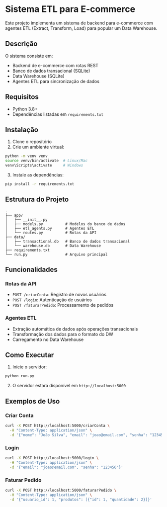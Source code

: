 # Sistema ETL para E-commerce

Este projeto implementa um sistema de backend para e-commerce com agentes ETL (Extract, Transform, Load) para popular um Data Warehouse.

## Descrição

O sistema consiste em:
- Backend de e-commerce com rotas REST
- Banco de dados transacional (SQLite)
- Data Warehouse (SQLite)
- Agentes ETL para sincronização de dados

## Requisitos

- Python 3.8+
- Dependências listadas em `requirements.txt`

## Instalação

1. Clone o repositório
2. Crie um ambiente virtual:
```bash
python -m venv venv
source venv/bin/activate  # Linux/Mac
venv\Scripts\activate     # Windows
```

3. Instale as dependências:
```bash
pip install -r requirements.txt
```

## Estrutura do Projeto

```
.
├── app/
│   ├── __init__.py
│   ├── models.py          # Modelos do banco de dados
│   ├── etl_agents.py      # Agentes ETL
│   └── routes.py          # Rotas da API
├── data/
│   ├── transactional.db   # Banco de dados transacional
│   └── warehouse.db       # Data Warehouse
├── requirements.txt
└── run.py                 # Arquivo principal
```

## Funcionalidades

### Rotas da API

- `POST /criarConta`: Registro de novos usuários
- `POST /login`: Autenticação de usuários
- `POST /faturarPedido`: Processamento de pedidos

### Agentes ETL

- Extração automática de dados após operações transacionais
- Transformação dos dados para o formato do DW
- Carregamento no Data Warehouse

## Como Executar

1. Inicie o servidor:
```bash
python run.py
```

2. O servidor estará disponível em `http://localhost:5000`

## Exemplos de Uso

### Criar Conta
```bash
curl -X POST http://localhost:5000/criarConta \
  -H "Content-Type: application/json" \
  -d '{"nome": "João Silva", "email": "joao@email.com", "senha": "123456"}'
```

### Login
```bash
curl -X POST http://localhost:5000/login \
  -H "Content-Type: application/json" \
  -d '{"email": "joao@email.com", "senha": "123456"}'
```

### Faturar Pedido
```bash
curl -X POST http://localhost:5000/faturarPedido \
  -H "Content-Type: application/json" \
  -d '{"usuario_id": 1, "produtos": [{"id": 1, "quantidade": 2}]}'
```
